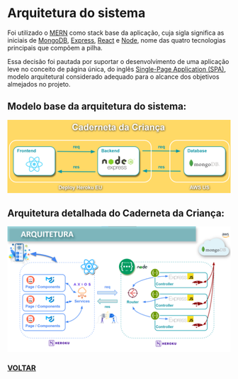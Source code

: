 # Arquitetura do sistema

Foi utilizado o [MERN](https://upflow.me/entendendo-o-mern-stack-o-que-e/) como stack base da aplicação, cuja sigla significa as iniciais de [MongoDB](https://www.mongodb.com/), [Express](https://expressjs.com/pt-br/), [React](https://pt-br.reactjs.org/) e [Node](https://nodejs.org/pt-br/about/), nome das quatro tecnologias principais que compõem a pilha.

Essa decisão foi pautada por suportar o desenvolvimento de uma aplicação leve no conceito de página única, do inglês [Single-Page Application (SPA)](https://pt.wikipedia.org/wiki/Aplicativo_de_p%C3%A1gina_%C3%BAnica), modelo arquitetural considerado adequado para o alcance dos objetivos almejados no projeto.

## Modelo base da arquitetura do sistema:

![Architecture](architecture_model.png)

## Arquitetura detalhada do Caderneta da Criança:

![Architecture](architecture.png)

### [VOLTAR](https://github.com/grosaict/caderneta-da-crianca)